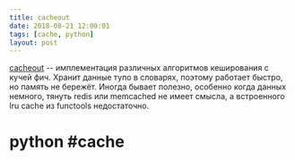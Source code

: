 ```yaml
---
title: cacheout
date: 2018-08-21 12:00:01
tags: [cache, python]
layout: post
---
```


[cacheout](https://github.com/dgilland/cacheout) -- имплементация различных алгоритмов кеширования с кучей фич. Хранит данные тупо в словарях, поэтому работает быстро, но память не бережёт. Иногда бывает полезно, особенно когда данных немного, тянуть redis или memcached не имеет смысла, а встроенного lru cache из functools недостаточно.

# python #cache
